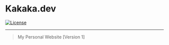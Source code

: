 # Kakaka.dev
[![License](https://img.shields.io/badge/License-Apache_2.0-blue.svg)](https://opensource.org/licenses/Apache-2.0)

------
> My Personal Website [Version 1] 
